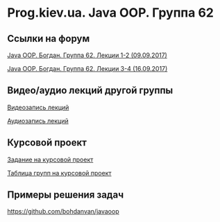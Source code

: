 Prog.kiev.ua. Java OOP. Группа 62
===

## Cсылки на форум

[Java OOP. Богдан. Группа 62. Лекции 1-2 (09.09.2017)](https://prog.kiev.ua/forum/index.php/topic,3124.0.html)

[Java OOP. Богдан. Группа 62. Лекции 3-4 (16.09.2017)](https://prog.kiev.ua/forum/index.php/topic,3143.0.html)

## Видео/аудио лекций другой группы

[Видеозапись лекций](https://mega.nz/#F!fI9ACBqB)

[Аудиозапись лекций](https://mega.nz/#F!iIUhgL5T)

## Курсовой проект

[Задание на курсовой проект](https://docs.google.com/document/d/1BD_RtdtKI4MZylI_UGOGdE8_d2CZTZnfVCWwirvSVbU/edit)

[Таблица групп на курсовой проект](https://docs.google.com/spreadsheets/d/1hIeL1zW62LbifUjvoe7HhmIpqFbiJG_MqA4GpvCRuTQ/edit?usp=sharing)


## Примеры решения задач

https://github.com/bohdanvan/javaoop
